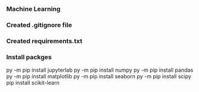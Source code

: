 ### Machine Learning

### Created .gitignore file

### Created requirements.txt

### Install packges

py -m pip install jupyterlab 
py -m pip install numpy 
py -m pip install pandas 
py -m pip install matplotlib 
py -m pip install seaborn 
py -m pip install scipy 
pip install scikit-learn